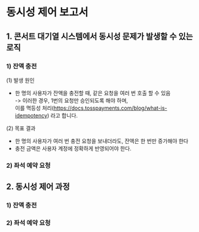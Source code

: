 

# 동시성 제어 보고서 

## 1. 콘서트 대기열 시스템에서 동시성 문제가 발생할 수 있는 로직 

### 1) 잔액 충전

(1) 발생 원인<br>
- 한 명의 사용자가 잔액을 충전할 때, 같은 요청을 여러 번 호출 할 수 있음<br> 
-> 이러한 경우, 1번의 요청만 승인되도록 해야 하며, <br> 
   이를 멱등성 처리(https://docs.tosspayments.com/blog/what-is-idempotency) 라고 합니다. 

(2) 목표 결과<br>
- 한 명의 사용자가 여러 번 충전 요청을 보내더라도, 잔액은 한 번만 증가해야 한다
- 충전 금액은 사용자 계정에 정확하게 반영되어야 한다.

### 2) 좌석 예약 요청



## 2. 동시성 제어 과정


### 1) 잔액 충전



### 2) 좌석 예약 요청 


